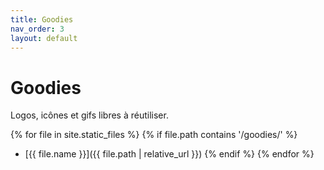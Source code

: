 ```yaml
---
title: Goodies
nav_order: 3
layout: default
---
```


# Goodies

Logos, icônes et gifs libres à réutiliser.

{% for file in site.static_files %}
{% if file.path contains '/goodies/' %}
- [{{ file.name }}]({{ file.path | relative_url }})
{% endif %}
{% endfor %}
